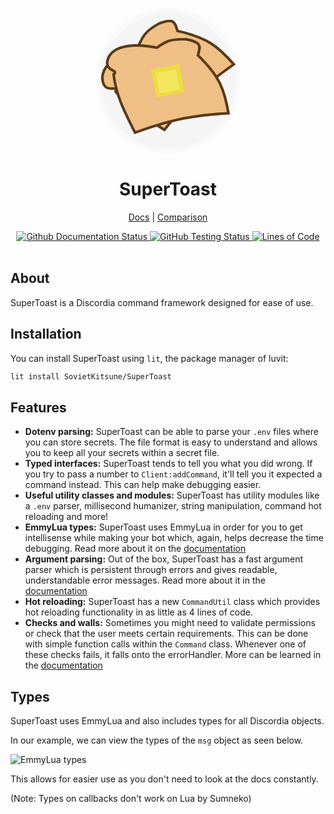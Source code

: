 <div align="center">
<p>
    <svg width="250" height="250" viewBox="0 0 597 588" fill="none" xmlns="http://www.w3.org/2000/svg">
        <circle cx="299" cy="312" r="276" fill="#F9F9F9"/>
        <circle cx="298.5" cy="312.5" r="259.5" fill="#F5F5F5"/>
        <path d="M550.002 248.933C488.735 179.045 447.119 146.255 334.657 121.415C325.104 88.8916 322.429 70.3064 264.779 92.8081C209.832 123.03 201.359 143.297 185.34 179.309C80.5796 217.183 37.3419 271.035 49.8051 316.796C62.2683 362.556 110.221 325.059 98.0658 352.255C148.805 414.992 196.822 445.129 284.812 498.988C372.467 388.187 430.096 333.078 550.002 248.933Z" fill="#F0BF85"/>
        <path d="M282.529 501.14L284.812 498.988M284.812 498.988C372.467 388.187 430.096 333.078 550.002 248.933C488.735 179.045 447.119 146.255 334.657 121.415C325.104 88.8916 322.429 70.3064 264.779 92.8081C209.832 123.03 201.359 143.297 185.34 179.309C80.5796 217.183 37.3419 271.035 49.8051 316.796C62.2683 362.556 110.221 325.059 98.0658 352.255C148.805 414.992 196.822 445.129 284.812 498.988Z" stroke="#563B1B" stroke-width="10"/>
        <path d="M529.458 435.953C513.936 344.317 495.694 294.575 412.958 214.453C421.878 181.75 429.345 164.522 368.458 153.453C305.823 150.375 287.982 163.189 255.458 185.453C146.395 162.77 81.3406 185.953 67.958 231.453C54.5754 276.953 115.069 270.17 90.458 286.953C100.766 366.979 125.849 417.818 172.53 509.817C305.268 461.434 383.236 444.727 529.458 435.953Z" fill="#F0BF85"/>
        <path d="M169.458 510.453L172.53 509.817M172.53 509.817C305.268 461.434 383.236 444.727 529.458 435.953C513.936 344.317 495.694 294.575 412.958 214.453C421.878 181.75 429.345 164.522 368.458 153.453C305.823 150.375 287.982 163.189 255.458 185.453C146.395 162.77 81.3406 185.953 67.958 231.453C54.5754 276.953 115.069 270.17 90.458 286.953C100.766 366.979 125.849 417.818 172.53 509.817Z" stroke="#563B1B" stroke-width="10"/>
        <rect x="234" y="268.87" width="108.484" height="108.484" transform="rotate(-11.0916 234 268.87)" fill="#EDDC40"/>
        <rect x="251" y="282.323" width="79.6496" height="79.6496" transform="rotate(-11.0916 251 282.323)" fill="#F5E65F"/>
    </svg>
</p>
<h1>SuperToast</h1>

[Docs](https://SovietKitsune.github.io/SuperToast) |
[Comparison](./topics/comparison.md)

</div>

<div align="center">
    <a href="https://github.com/SovietKitsune/SuperToast/actions">
        <img alt="Github Documentation Status" src="https://img.shields.io/github/workflow/status/sovietkitsune/supertoast/Documentation?style=flat-square">
    </a>
    <a href="https://github.com/SovietKitsune/SuperToast/actions">
        <img alt="GitHub Testing Status" src="https://img.shields.io/github/workflow/status/sovietkitsune/supertoast/Testing%20and%20linting?style=flat-square">
    </a>
    <a href="https://github.com/XAMPPRocky/tokei">
        <img alt="Lines of Code" src="https://img.shields.io/tokei/lines/github/sovietkitsune/supertoast?style=flat-square">
    </a>
</div>

<br/>

## About

SuperToast is a Discordia command framework designed for ease of use.

## Installation

You can install SuperToast using `lit`, the package manager of luvit:

```sh
lit install SovietKitsune/SuperToast
```

## Features

* **Dotenv parsing:** SuperToast can be able to parse your `.env` files where you can store secrets. The file format is easy to understand and allows you to keep all your secrets within a secret file.
* **Typed interfaces:** SuperToast tends to tell you what you did wrong. If you try to pass a number to `Client:addCommand`, it'll tell you it expected a command instead. This can help make debugging easier.
* **Useful utility classes and modules:** SuperToast has utility modules like a `.env` parser, millisecond humanizer, string manipulation, command hot reloading and more!
* **EmmyLua types:** SuperToast uses EmmyLua in order for you to get intellisense while making your bot which, again, helps decrease the time debugging. Read more about it on the [documentation](./topics/types.md)
* **Argument parsing:** Out of the box, SuperToast has a fast argument parser which is persistent through errors and gives readable, understandable error messages. Read more about it in the [documentation](./topics/arguments.md)
* **Hot reloading:** SuperToast has a new `CommandUtil` class which provides hot reloading functionality in as little as 4 lines of code.
* **Checks and walls:** Sometimes you might need to validate permissions or check that the user meets certain requirements. This can be done with simple function calls within the `Command` class. Whenever one of these checks fails, it falls onto the errorHandler. More can be learned in the [documentation](./topics/command-checks.md)

## Types

SuperToast uses EmmyLua and also includes types for all Discordia objects.

In our example, we can view the types of the `msg` object as seen below.

![EmmyLua types](https://imgur.com/gEHl84g.png)

This allows for easier use as you don't need to look at the docs constantly.

(Note: Types on callbacks don't work on Lua by Sumneko)
